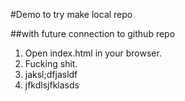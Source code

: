 #Demo to try make local repo

##with future connection to github repo

1. Open index.html in your browser.
2. Fucking shit.
3. jaksl;dfjasldf
4. jfkdlsjfklasds
